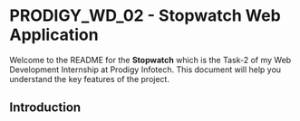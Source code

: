 # PRODIGY_WD_02 - Stopwatch Web Application

Welcome to the README for the **Stopwatch** which is the Task-2 of my Web Development Internship at Prodigy Infotech. This document will help you understand the key features of the project.

## Introduction